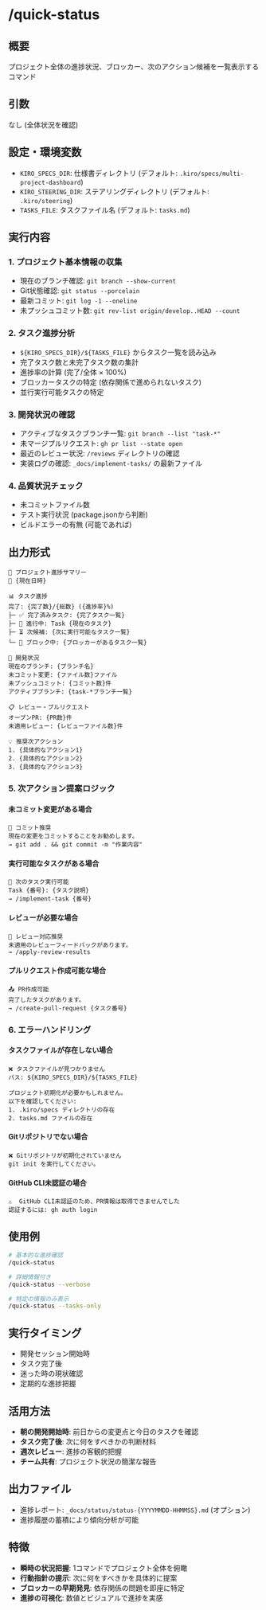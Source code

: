 # /quick-status

## 概要
プロジェクト全体の進捗状況、ブロッカー、次のアクション候補を一覧表示するコマンド

## 引数
なし (全体状況を確認)

## 設定・環境変数
- `KIRO_SPECS_DIR`: 仕様書ディレクトリ (デフォルト: `.kiro/specs/multi-project-dashboard`)
- `KIRO_STEERING_DIR`: ステアリングディレクトリ (デフォルト: `.kiro/steering`)
- `TASKS_FILE`: タスクファイル名 (デフォルト: `tasks.md`)

## 実行内容

### 1. プロジェクト基本情報の収集
- 現在のブランチ確認: `git branch --show-current`
- Git状態確認: `git status --porcelain`
- 最新コミット: `git log -1 --oneline`
- 未プッシュコミット数: `git rev-list origin/develop..HEAD --count`

### 2. タスク進捗分析
- `${KIRO_SPECS_DIR}/${TASKS_FILE}` からタスク一覧を読み込み
- 完了タスク数と未完了タスク数の集計
- 進捗率の計算 (完了/全体 × 100%)
- ブロッカータスクの特定 (依存関係で進められないタスク)
- 並行実行可能タスクの特定

### 3. 開発状況の確認
- アクティブなタスクブランチ一覧: `git branch --list "task-*"`
- 未マージプルリクエスト: `gh pr list --state open`
- 最近のレビュー状況: `/reviews` ディレクトリの確認
- 実装ログの確認: `_docs/implement-tasks/` の最新ファイル

### 4. 品質状況チェック
- 未コミットファイル数
- テスト実行状況 (package.jsonから判断)
- ビルドエラーの有無 (可能であれば)

## 出力形式

```
🎯 プロジェクト進捗サマリー
📅 {現在日時}

📊 タスク進捗
完了: {完了数}/{総数} ({進捗率}%)
├─ ✅ 完了済みタスク: {完了タスク一覧}
├─ 🔄 進行中: Task {現在のタスク}
├─ ⏳ 次候補: {次に実行可能なタスク一覧}
└─ 🚫 ブロック中: {ブロッカーがあるタスク一覧}

🔧 開発状況
現在のブランチ: {ブランチ名}
未コミット変更: {ファイル数}ファイル
未プッシュコミット: {コミット数}件
アクティブブランチ: {task-*ブランチ一覧}

📋 レビュー・プルリクエスト
オープンPR: {PR数}件
未適用レビュー: {レビューファイル数}件

💡 推奨次アクション
1. {具体的なアクション1}
2. {具体的なアクション2}
3. {具体的なアクション3}
```

### 5. 次アクション提案ロジック

#### 未コミット変更がある場合
```
💾 コミット推奨
現在の変更をコミットすることをお勧めします。
→ git add . && git commit -m "作業内容"
```

#### 実行可能なタスクがある場合
```
🚀 次のタスク実行可能
Task {番号}: {タスク説明}
→ /implement-task {番号}
```

#### レビューが必要な場合
```
👀 レビュー対応推奨
未適用のレビューフィードバックがあります。
→ /apply-review-results
```

#### プルリクエスト作成可能な場合
```
📤 PR作成可能
完了したタスクがあります。
→ /create-pull-request {タスク番号}
```

### 6. エラーハンドリング

#### タスクファイルが存在しない場合
```
❌ タスクファイルが見つかりません
パス: ${KIRO_SPECS_DIR}/${TASKS_FILE}

プロジェクト初期化が必要かもしれません。
以下を確認してください:
1. .kiro/specs ディレクトリの存在
2. tasks.md ファイルの存在
```

#### Gitリポジトリでない場合
```
❌ Gitリポジトリが初期化されていません
git init を実行してください。
```

#### GitHub CLI未認証の場合
```
⚠️  GitHub CLI未認証のため、PR情報は取得できませんでした
認証するには: gh auth login
```

## 使用例
```bash
# 基本的な進捗確認
/quick-status

# 詳細情報付き
/quick-status --verbose

# 特定の情報のみ表示
/quick-status --tasks-only
```

## 実行タイミング
- 開発セッション開始時
- タスク完了後
- 迷った時の現状確認
- 定期的な進捗把握

## 活用方法
- **朝の開発開始時**: 前日からの変更点と今日のタスクを確認
- **タスク完了後**: 次に何をすべきかの判断材料
- **週次レビュー**: 進捗の客観的把握
- **チーム共有**: プロジェクト状況の簡潔な報告

## 出力ファイル
- 進捗レポート: `_docs/status/status-{YYYYMMDD-HHMMSS}.md` (オプション)
- 進捗履歴の蓄積により傾向分析が可能

## 特徴
- **瞬時の状況把握**: 1コマンドでプロジェクト全体を俯瞰
- **行動指針の提示**: 次に何をすべきかを具体的に提案
- **ブロッカーの早期発見**: 依存関係の問題を即座に特定
- **進捗の可視化**: 数値とビジュアルで進捗を実感